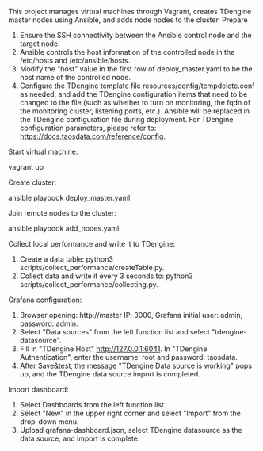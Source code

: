 This project manages virtual machines through Vagrant, creates TDengine master nodes using Ansible, and adds node nodes to the cluster.
Prepare
1. Ensure the SSH connectivity between the Ansible control node and the target node.
2. Ansible controls the host information of the controlled node in the /etc/hosts and /etc/ansible/hosts.
3. Modify the "host" value in the first row of deploy_master.yaml to be the host name of the controlled node.
4. Configure the TDengine template file resources/config/tempdelete.conf as needed, and add the TDengine configuration items that need to be changed to the file (such as whether to turn on monitoring, the fqdn of the monitoring cluster, listening ports, etc.). Ansible will be replaced in the TDengine configuration file during deployment. For TDengine configuration parameters, please refer to: https://docs.taosdata.com/reference/config.

Start virtual machine:

vagrant up

Create cluster:

ansible playbook deploy_master.yaml

Join remote nodes to the cluster:

ansible playbook add_nodes.yaml

Collect local performance and write it to TDengine:
1. Create a data table: python3 scripts/collect_performance/createTable.py.
2. Collect data and write it every 3 seconds to: python3 scripts/collect_performance/collecting.py.

Grafana configuration:
1. Browser opening: http://master IP: 3000, Grafana initial user: admin, password: admin.
2. Select "Data sources" from the left function list and select "tdengine-datasource".
3. Fill in "TDengine Host" http://127.0.0.1:6041. In "TDengine Authentication", enter the username: root and password: taosdata.
4. After Save&test, the message "TDengine Data source is working" pops up, and the TDengine data source import is completed.

Import dashboard:
1. Select Dashboards from the left function list.
2. Select "New" in the upper right corner and select "Import" from the drop-down menu.
3. Upload grafana-dashboard.json, select TDengine datasource as the data source, and import is complete.
